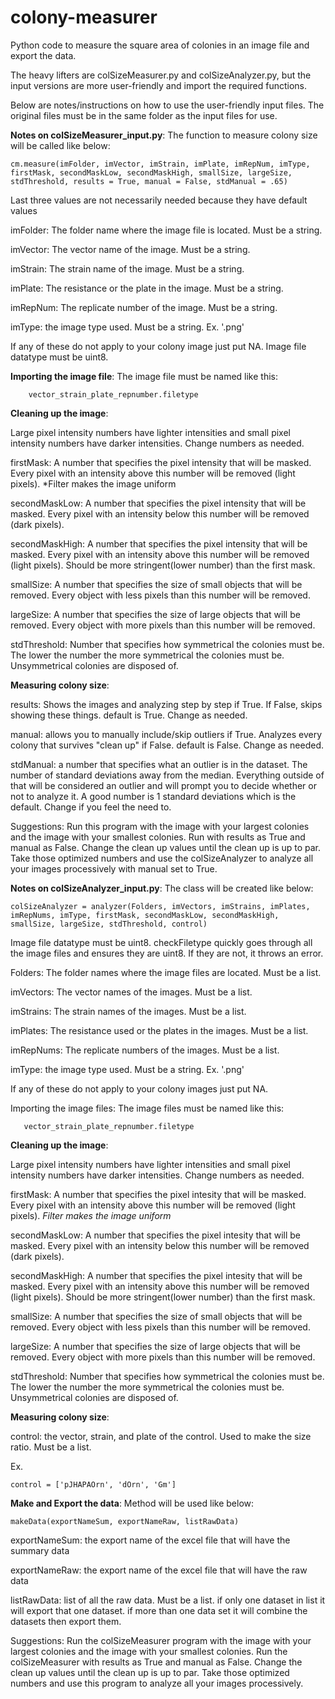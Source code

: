# colony-measurer
Python code to measure the square area of colonies in an image file and export the data.

The heavy lifters are colSizeMeasurer.py and colSizeAnalyzer.py, but the input versions are more user-friendly and import the required functions.

Below are notes/instructions on how to use the user-friendly input files. The original files must be in the same folder as the input files for use.

**Notes on colSizeMeasurer_input.py**:
The function to measure colony size will be called like below:

    cm.measure(imFolder, imVector, imStrain, imPlate, imRepNum, imType, firstMask, secondMaskLow, secondMaskHigh, smallSize, largeSize, stdThreshold, results = True, manual = False, stdManual = .65)

Last three values are not necessarily needed because they have default values

imFolder: The folder name where the image file is located. Must be a string.

imVector: The vector name of the image. Must be a string.

imStrain: The strain name of the image. Must be a string.

imPlate: The resistance or the plate in the image. Must be a string.

imRepNum: The replicate number of the image. Must be a string.

imType: the image type used. Must be a string. Ex. '.png'

If any of these do not apply to your colony image just put NA.
Image file datatype must be uint8.

**Importing the image file**:
    The image file must be named like this: 
        
        vector_strain_plate_repnumber.filetype
   

**Cleaning up the image**:
    
Large pixel intensity numbers have lighter intensities and small pixel intensity numbers have darker intensities. Change numbers as needed.

firstMask: A number that specifies the pixel intensity that will be masked. Every pixel with an intensity above this number will be removed (light pixels).
*Filter makes the image uniform

secondMaskLow: A number that specifies the pixel intensity that will be masked. Every pixel with an intensity below this number will be removed (dark pixels).

secondMaskHigh: A number that specifies the pixel intensity that will be masked. Every pixel with an intensity above this number will be removed (light pixels).
    Should be more stringent(lower number) than the first mask.

smallSize: A number that specifies the size of small objects that will be removed. Every object with less pixels than this number will be removed.

largeSize: A number that specifies the size of large objects that will be removed. Every object with more pixels than this number will be removed.

stdThreshold: Number that specifies how symmetrical the colonies must be. The lower the number the more symmetrical the colonies must be.
        Unsymmetrical colonies are disposed of.

**Measuring colony size**:
    
results: Shows the images and analyzing step by step if True. If False, skips showing these things.
    default is True. Change as needed.

manual: allows you to manually include/skip outliers if True. Analyzes every colony that survives "clean up" if False.
    default is False. Change as needed.

stdManual: a number that specifies what an outlier is in the dataset. The number of standard deviations away from the median.
    Everything outside of that will be considered an outlier and will prompt you to decide whether or not to analyze it.
    A good number is 1 standard deviations which is the default. Change if you feel the need to.

Suggestions:
        Run this program with the image with your largest colonies and the image with your smallest colonies.
        Run with results as True and manual as False.
        Change the clean up values until the clean up is up to par.
        Take those optimized numbers and use the colSizeAnalyzer to analyze all your images processively with manual set to True.

**Notes on colSizeAnalyzer_input.py**:
The class will be created like below:

    colSizeAnalyzer = analyzer(Folders, imVectors, imStrains, imPlates, imRepNums, imType, firstMask, secondMaskLow, secondMaskHigh, smallSize, largeSize, stdThreshold, control)

Image file datatype must be uint8.
checkFiletype quickly goes through all the image files and ensures they are uint8. If they are not, it throws an error.

Folders: The folder names where the image files are located. Must be a list.

imVectors: The vector names of the images. Must be a list.

imStrains: The strain names of the images. Must be a list.

imPlates: The resistance used or the plates in the images. Must be a list.

imRepNums: The replicate numbers of the images. Must be a list.

imType: the image type used. Must be a string. Ex. '.png'

If any of these do not apply to your colony images just put NA.

Importing the image files:
    The image files must be named like this: 
    
       vector_strain_plate_repnumber.filetype

**Cleaning up the image**:
    
Large pixel intensity numbers have lighter intensities and small pixel intensity numbers have darker intensities. Change numbers as needed.

firstMask: A number that specifies the pixel intesity that will be masked. Every pixel with an intensity above this number will be removed (light pixels).
*Filter makes the image uniform*

secondMaskLow: A number that specifies the pixel intesity that will be masked. Every pixel with an intensity below this number will be removed (dark pixels).

secondMaskHigh: A number that specifies the pixel intesity that will be masked. Every pixel with an intensity above this number will be removed (light pixels).
    Should be more stringent(lower number) than the first mask.

smallSize: A number that specifies the size of small objects that will be removed. Every object with less pixels than this number will be removed.

largeSize: A number that specifies the size of large objects that will be removed. Every object with more pixels than this number will be removed.

stdThreshold: Number that specifies how symmetrical the colonies must be. The lower the number the more symmetrical the colonies must be.
    Unsymmetrical colonies are disposed of.

**Measuring colony size**:
    
control: the vector, strain, and plate of the control. Used to make the size ratio. Must be a list.
    
Ex. 

    control = ['pJHAPAOrn', 'dOrn', 'Gm']

**Make and Export the data**:
    Method will be used like below:
    
    makeData(exportNameSum, exportNameRaw, listRawData)
exportNameSum: the export name of the excel file that will have the summary data

exportNameRaw: the export name of the excel file that will have the raw data

listRawData: list of all the raw data. Must be a list.
    if only one dataset in list it will export that one dataset.
    if more than one data set it will combine the datasets then export them.

Suggestions:
        Run the colSizeMeasurer program with the image with your largest colonies and the image with your smallest colonies.
        Run the colSizeMeasurer with results as True and manual as False.
        Change the clean up values until the clean up is up to par.
        Take those optimized numbers and use this program to analyze all your images processively.
